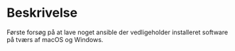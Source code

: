 # Beskrivelse

Første forsøg på at lave noget ansible der vedligeholder installeret software på tværs af macOS og Windows.